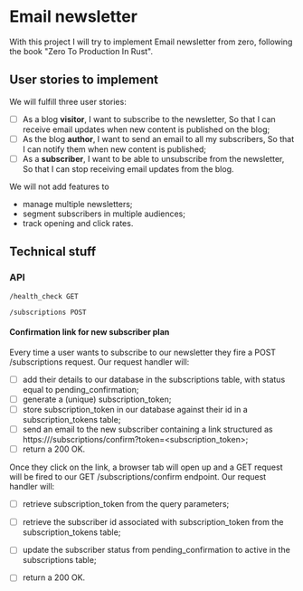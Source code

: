 # Email newsletter
With this project I will try to implement Email newsletter from zero, following the book "Zero To Production In Rust".

## User stories to implement

We will fulfill three user stories:

- [ ] As a blog **visitor**,
I want to subscribe to the newsletter,
So that I can receive email updates when new content is published on the blog;
- [ ] As the blog **author**,
I want to send an email to all my subscribers,
So that I can notify them when new content is published;
- [ ] As a **subscriber**,
I want to be able to unsubscribe from the newsletter,
So that I can stop receiving email updates from the blog.

We will not add features to

- manage multiple newsletters;
- segment subscribers in multiple audiences;
- track opening and click rates.


## Technical stuff

### API

```
/health_check GET

/subscriptions POST
```

#### Confirmation link for new subscriber plan

Every time a user wants to subscribe to our newsletter they fire a POST /subscriptions request. Our request handler will:

- [ ] add their details to our database in the subscriptions table, with status equal to pending_confirmation;
- [ ] generate a (unique) subscription_token;
- [ ] store subscription_token in our database against their id in a subscription_tokens table;
- [ ] send an email to the new subscriber containing a link structured as https://<our-api-domain>/subscriptions/confirm?token=<subscription_token>;
- [ ] return a 200 OK.

Once they click on the link, a browser tab will open up and a GET request will be fired to our GET /subscriptions/confirm endpoint. Our request handler will:

- [ ] retrieve subscription_token from the query parameters;
- [ ] retrieve the subscriber id associated with subscription_token from the subscription_tokens table;
- [ ] update the subscriber status from pending_confirmation to active in the subscriptions table;
- [ ] return a 200 OK.

